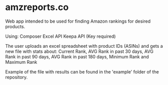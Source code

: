 # amzreports.co
Web app intended to be used for finding Amazon rankings for desired products.

Using:
Composer
Excel API
Keepa API (Key required)

The user uploads an excel spreadsheet with product IDs (ASINs) and gets a new file with stats about:
Current Rank,	AVG Rank in past 30 days,	AVG Rank in past 90 days,	AVG Rank in past 180 days,	Minimum Rank and	Maximum Rank


Example of the file with results can be found in the 'example' folder of the repository.
